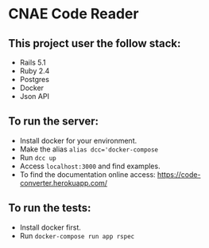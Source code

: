 # CNAE Code Reader

## This project user the follow stack:

- Rails 5.1
- Ruby 2.4
- Postgres
- Docker
- Json API

## To run the server:

- Install docker for your environment.
- Make the alias `alias dcc='docker-compose`
- Run `dcc up`
- Access `localhost:3000` and find examples.
- To find the documentation online access: https://code-converter.herokuapp.com/

## To run the tests:

- Install docker first.
- Run `docker-compose run app rspec`
